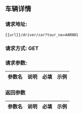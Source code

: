 ## 车辆详情
### 请求地址:
```
{{url}}/driver/car?tour_no=4ARN01
```
### 请求方式: GET  
### 请求参数:  

|参数名|说明|必填|示例|  
 |---|---|---|---|  
### 返回参数  

|参数名|说明|必填|示例|  
 |---|---|---|---|  

